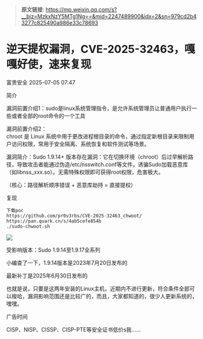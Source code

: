 > **原文链接**: https://mp.weixin.qq.com/s?__biz=MzkxNzY5MTg1Ng==&mid=2247489900&idx=2&sn=979cd2b43277c825490a986e33c78693

#  逆天提权漏洞，CVE-2025-32463，嘎嘎好使，速来复现  
 富贵安全   2025-07-05 07:47  
  
简介  
  
  
  
漏洞前置介绍1：sudo是linux系统管理指令，是允许系统管理员让普通用户执行一些或者全部的root命令的一个工具  
  
漏洞前置介绍2：  
chroot 是 Linux 系统中用于更改进程根目录的命令，通过指定新根目录来限制用户访问权限，常用于安全隔离、系统恢复和软件测试等场景。  
  
漏洞简介：Sudo 1.9.14+ 版本存在漏洞：它在切换环境（chroot）后过早解析路径，导致攻击者能通过伪造/etc/nsswitch.conf等文件，诱骗Sudo加载恶意库（如libnss_xxx.so）。无需特殊权限即可获得root权限，危害极大。  
  
（核心：路径解析顺序错误 + 恶意库劫持 = 直接提权）  
  
  
复现  
  
  
  

```
下载poc
https://github.com/pr0v3rbs/CVE-2025-32463_chwoot/
https://pan.quark.cn/s/4ab5cefe854b
./sudo-chwoot.sh
```

  
  
  
![](https://mmbiz.qpic.cn/mmbiz_png/H7ec9FOh7voHHSCESicVMDZBXAwGA92nocQCpcbj52bzQBMYibhS3cn72lDoN45htwicn5Obe7GKKkIqpPCn0WKSw/640?wx_fmt=png&from=appmsg "")  
  
  
受影响版本：Sudo 1.9.14至1.9.17全系列   
  
  
小编查了一下，1.9.14版本是2023年7月20日发布的  
  
最新补丁是2025年6月30日发布的  
  
也就是说，只要是这两年安装的Linux主机，近期内不进行更新，符合条件全部可以梭哈，漏洞影响范围还是比较广的，而且，大家都知道的，很少人更新系统的，嘿嘿。  
  
  
广告时间  
  
  
  
CISP、NISP、CISSP、CISP-PTE等安全证书低价s我……  
  
  

